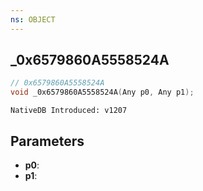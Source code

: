 ```yaml
---
ns: OBJECT
---
```

## _0x6579860A5558524A

```c
// 0x6579860A5558524A
void _0x6579860A5558524A(Any p0, Any p1);
```

```
NativeDB Introduced: v1207
```

## Parameters
* **p0**:
* **p1**:
